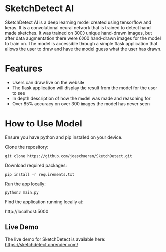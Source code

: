 # SketchDetect AI

SketchDetect AI is a deep learning model created using tensorflow and keras. It is a convolutional neural network that is trained to detect hand made sketches. It was trained on 3000 unique hand-drawn images, but after data augmentation there were 6000 hand-drawn images for the model to train on. The model is accessible through a simple flask application that allows the user to draw and have the model guess what the user has drawn.

# Features

- Users can draw live on the website
- The flask application will display the result from the model for the user to see
- In depth description of how the model was made and reasoning for 
- Over 85% accuracy on over 300 images the model has never seen

# How to Use Model

Ensure you have python and pip installed on your device.

Clone the repository:

`git clone https://github.com/joeschueren/SketchDetect.git`

Download required packages: 

`pip install -r requirements.txt`

Run the app locally: 

`python3 main.py`

Find the application running locally at:

http://localhost:5000

## Live Demo

The live demo for SketchDetect is available here: https://sketchdetect.onrender.com/


